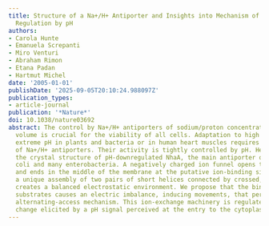 ```yaml
---
title: Structure of a Na+/H+ Antiporter and Insights into Mechanism of Action and
  Regulation by pH
authors:
- Carola Hunte
- Emanuela Screpanti
- Miro Venturi
- Abraham Rimon
- Etana Padan
- Hartmut Michel
date: '2005-01-01'
publishDate: '2025-09-05T20:10:24.988097Z'
publication_types:
- article-journal
publication: '*Nature*'
doi: 10.1038/nature03692
abstract: The control by Na+/H+ antiporters of sodium/proton concentration and cell
  volume is crucial for the viability of all cells. Adaptation to high salinity and/or
  extreme pH in plants and bacteria or in human heart muscles requires the action
  of Na+/H+ antiporters. Their activity is tightly controlled by pH. Here we present
  the crystal structure of pH-downregulated NhaA, the main antiporter of Escherichia
  coli and many enterobacteria. A negatively charged ion funnel opens to the cytoplasm
  and ends in the middle of the membrane at the putative ion-binding site. There,
  a unique assembly of two pairs of short helices connected by crossed, extended chains
  creates a balanced electrostatic environment. We propose that the binding of charged
  substrates causes an electric imbalance, inducing movements, that permit a rapid
  alternating-access mechanism. This ion-exchange machinery is regulated by a conformational
  change elicited by a pH signal perceived at the entry to the cytoplasmic funnel.
---
```

